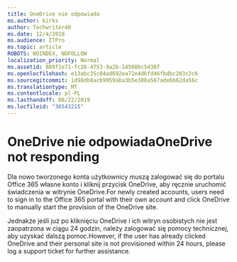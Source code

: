 ```yaml
---
title: OneDrive nie odpowiada
ms.author: kirks
author: Techwriter40
ms.date: 12/4/2018
ms.audience: ITPro
ms.topic: article
ROBOTS: NOINDEX, NOFOLLOW
localization_priority: Normal
ms.assetid: 889f1e71-fc26-4753-9a2b-14508bc5d38f
ms.openlocfilehash: e13abc35c04ad692ea72e4d6fd46fbdbc203c2c6
ms.sourcegitcommit: 1d98db8acb9959aba3b5e308a567ade6b62da56c
ms.translationtype: MT
ms.contentlocale: pl-PL
ms.lasthandoff: 08/22/2019
ms.locfileid: "36543215"
---
```

# <a name="onedrive-not-responding"></a><span data-ttu-id="92e11-102">OneDrive nie odpowiada</span><span class="sxs-lookup"><span data-stu-id="92e11-102">OneDrive not responding</span></span>

<span data-ttu-id="92e11-103">Dla nowo tworzonego konta użytkownicy muszą zalogować się do portalu Office 365 własne konto i kliknij przycisk OneDrive, aby ręcznie uruchomić świadczenia w witrynie OneDrive.</span><span class="sxs-lookup"><span data-stu-id="92e11-103">For newly created accounts, users need to sign in to the Office 365 portal with their own account and click OneDrive to manually start the provision of the OneDrive site.</span></span>
  
<span data-ttu-id="92e11-104">Jednakże jeśli już po kliknięciu OneDrive i ich witryn osobistych nie jest zaopatrzona w ciągu 24 godzin, należy zalogować się pomocy technicznej, aby uzyskać dalszą pomoc.</span><span class="sxs-lookup"><span data-stu-id="92e11-104">However, if the user has already clicked OneDrive and their personal site is not provisioned within 24 hours, please log a support ticket for further assistance.</span></span>
  

